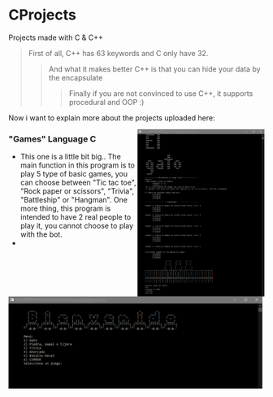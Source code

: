 # CProjects
Projects made with C &amp; C++ 

> First of all, C++ has 63 keywords and C only have 32.
>> And what it makes better C++ is that you can hide your data by the encapsulate
>>> Finally if you are not convinced to use C++, it supports procedural and OOP :)

Now i want to explain more about the projects uploaded here:

<img src="https://github.com/Art3mis7082/CProjects/blob/main/Tictactoe.PNG" width="250px" align="right">

### "Games" Language C ###
  - This one is a little bit big.. The main function in this program is to play 5 type of basic games, you can choose between "Tic tac toe", "Rock paper or scissors", "Trivia", "Battleship" or "Hangman". One more thing, this program is intended to have 2 real people to play it, you cannot choose to play with the bot. 
  - 

<img src="https://github.com/Art3mis7082/CProjects/blob/main/ttt.PNG" width="500px" align="center">

 
